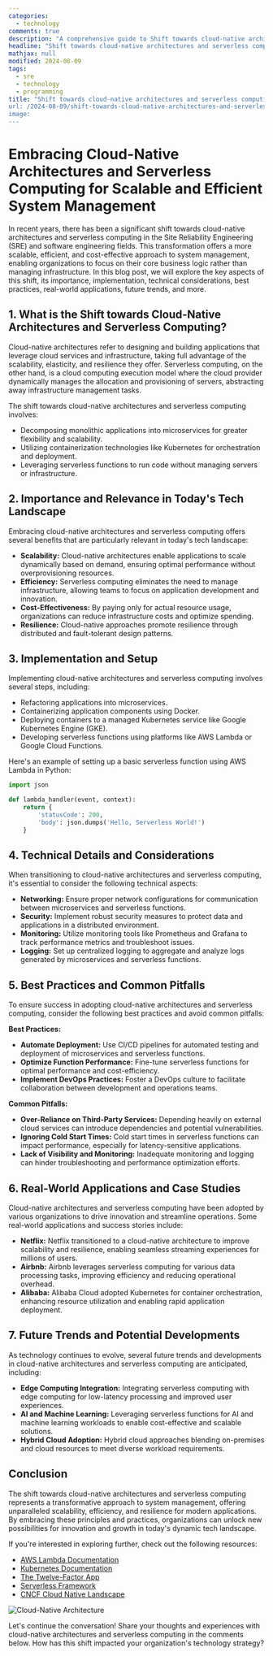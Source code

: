 ```yaml
---
categories:
  - technology
comments: true
description: "A comprehensive guide to Shift towards cloud-native architectures and serverless computing for scalable and efficient system management in SRE and engineering fields"
headline: "Shift towards cloud-native architectures and serverless computing for scalable and efficient system management in SRE and engineering fields: Everything You Need to Know"
mathjax: null
modified: 2024-08-09
tags:
  - sre
  - technology
  - programming
title: "Shift towards cloud-native architectures and serverless computing for scalable and efficient system management in SRE and engineering fields
url: /2024-08-09/shift-towards-cloud-native-architectures-and-serverless-computing-for-scalable-and-efficient-system-management-in-sre-and-engineering-fields/
image: 
---
```


# Embracing Cloud-Native Architectures and Serverless Computing for Scalable and Efficient System Management

In recent years, there has been a significant shift towards cloud-native architectures and serverless computing in the Site Reliability Engineering (SRE) and software engineering fields. This transformation offers a more scalable, efficient, and cost-effective approach to system management, enabling organizations to focus on their core business logic rather than managing infrastructure. In this blog post, we will explore the key aspects of this shift, its importance, implementation, technical considerations, best practices, real-world applications, future trends, and more.

## 1. What is the Shift towards Cloud-Native Architectures and Serverless Computing?

Cloud-native architectures refer to designing and building applications that leverage cloud services and infrastructure, taking full advantage of the scalability, elasticity, and resilience they offer. Serverless computing, on the other hand, is a cloud computing execution model where the cloud provider dynamically manages the allocation and provisioning of servers, abstracting away infrastructure management tasks.

The shift towards cloud-native architectures and serverless computing involves:

- Decomposing monolithic applications into microservices for greater flexibility and scalability.
- Utilizing containerization technologies like Kubernetes for orchestration and deployment.
- Leveraging serverless functions to run code without managing servers or infrastructure.

## 2. Importance and Relevance in Today's Tech Landscape

Embracing cloud-native architectures and serverless computing offers several benefits that are particularly relevant in today's tech landscape:

- **Scalability:** Cloud-native architectures enable applications to scale dynamically based on demand, ensuring optimal performance without overprovisioning resources.
- **Efficiency:** Serverless computing eliminates the need to manage infrastructure, allowing teams to focus on application development and innovation.
- **Cost-Effectiveness:** By paying only for actual resource usage, organizations can reduce infrastructure costs and optimize spending.
- **Resilience:** Cloud-native approaches promote resilience through distributed and fault-tolerant design patterns.

## 3. Implementation and Setup

Implementing cloud-native architectures and serverless computing involves several steps, including:

- Refactoring applications into microservices.
- Containerizing application components using Docker.
- Deploying containers to a managed Kubernetes service like Google Kubernetes Engine (GKE).
- Developing serverless functions using platforms like AWS Lambda or Google Cloud Functions.

Here's an example of setting up a basic serverless function using AWS Lambda in Python:

```python
import json

def lambda_handler(event, context):
    return {
        'statusCode': 200,
        'body': json.dumps('Hello, Serverless World!')
    }
```

## 4. Technical Details and Considerations

When transitioning to cloud-native architectures and serverless computing, it's essential to consider the following technical aspects:

- **Networking:** Ensure proper network configurations for communication between microservices and serverless functions.
- **Security:** Implement robust security measures to protect data and applications in a distributed environment.
- **Monitoring:** Utilize monitoring tools like Prometheus and Grafana to track performance metrics and troubleshoot issues.
- **Logging:** Set up centralized logging to aggregate and analyze logs generated by microservices and serverless functions.

## 5. Best Practices and Common Pitfalls

To ensure success in adopting cloud-native architectures and serverless computing, consider the following best practices and avoid common pitfalls:

**Best Practices:**
- **Automate Deployment:** Use CI/CD pipelines for automated testing and deployment of microservices and serverless functions.
- **Optimize Function Performance:** Fine-tune serverless functions for optimal performance and cost-efficiency.
- **Implement DevOps Practices:** Foster a DevOps culture to facilitate collaboration between development and operations teams.

**Common Pitfalls:**
- **Over-Reliance on Third-Party Services:** Depending heavily on external cloud services can introduce dependencies and potential vulnerabilities.
- **Ignoring Cold Start Times:** Cold start times in serverless functions can impact performance, especially for latency-sensitive applications.
- **Lack of Visibility and Monitoring:** Inadequate monitoring and logging can hinder troubleshooting and performance optimization efforts.

## 6. Real-World Applications and Case Studies

Cloud-native architectures and serverless computing have been adopted by various organizations to drive innovation and streamline operations. Some real-world applications and success stories include:

- **Netflix:** Netflix transitioned to a cloud-native architecture to improve scalability and resilience, enabling seamless streaming experiences for millions of users.
- **Airbnb:** Airbnb leverages serverless computing for various data processing tasks, improving efficiency and reducing operational overhead.
- **Alibaba:** Alibaba Cloud adopted Kubernetes for container orchestration, enhancing resource utilization and enabling rapid application deployment.

## 7. Future Trends and Potential Developments

As technology continues to evolve, several future trends and developments in cloud-native architectures and serverless computing are anticipated, including:

- **Edge Computing Integration:** Integrating serverless computing with edge computing for low-latency processing and improved user experiences.
- **AI and Machine Learning:** Leveraging serverless functions for AI and machine learning workloads to enable cost-effective and scalable solutions.
- **Hybrid Cloud Adoption:** Hybrid cloud approaches blending on-premises and cloud resources to meet diverse workload requirements.

## Conclusion

The shift towards cloud-native architectures and serverless computing represents a transformative approach to system management, offering unparalleled scalability, efficiency, and resilience for modern applications. By embracing these principles and practices, organizations can unlock new possibilities for innovation and growth in today's dynamic tech landscape.

If you're interested in exploring further, check out the following resources:

- [AWS Lambda Documentation](https://docs.aws.amazon.com/lambda)
- [Kubernetes Documentation](https://kubernetes.io/docs/)
- [The Twelve-Factor App](https://12factor.net/)
- [Serverless Framework](https://www.serverless.com/)
- [CNCF Cloud Native Landscape](https://landscape.cncf.io/)

![Cloud-Native Architecture](https://www.example.com/cloud-native-architecture.jpg)

Let's continue the conversation! Share your thoughts and experiences with cloud-native architectures and serverless computing in the comments below. How has this shift impacted your organization's technology strategy?

